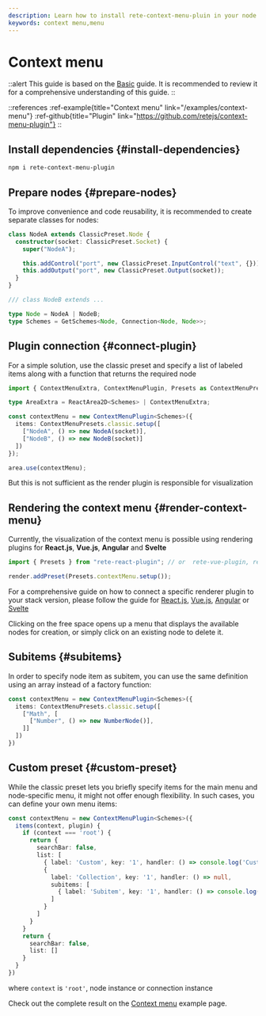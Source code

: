 ```yaml
---
description: Learn how to install rete-context-menu-pluin in your node editor. With this plugin, a user can add nodes to node editor through a context menu, making it easier to create and manage your application's workflow
keywords: context menu,menu
---
```


# Context menu

::alert
This guide is based on the [Basic](/docs/guides/basic) guide. It is recommended to review it for a comprehensive understanding of this guide.
::

::references
:ref-example{title="Context menu" link="/examples/context-menu"}
:ref-github{title="Plugin" link="https://github.com/retejs/context-menu-plugin"}
::

## Install dependencies {#install-dependencies}

```bash
npm i rete-context-menu-plugin
```

## Prepare nodes {#prepare-nodes}

To improve convenience and code reusability, it is recommended to create separate classes for nodes:

```ts
class NodeA extends ClassicPreset.Node {
  constructor(socket: ClassicPreset.Socket) {
    super("NodeA");

    this.addControl("port", new ClassicPreset.InputControl("text", {}));
    this.addOutput("port", new ClassicPreset.Output(socket));
  }
}

/// class NodeB extends ...

type Node = NodeA | NodeB;
type Schemes = GetSchemes<Node, Connection<Node, Node>>;
```

## Plugin connection {#connect-plugin}

For a simple solution, use the classic preset and specify a list of labeled items along with a function that returns the required node

```ts
import { ContextMenuExtra, ContextMenuPlugin, Presets as ContextMenuPresets } from "rete-context-menu-plugin";

type AreaExtra = ReactArea2D<Schemes> | ContextMenuExtra;

const contextMenu = new ContextMenuPlugin<Schemes>({
  items: ContextMenuPresets.classic.setup([
    ["NodeA", () => new NodeA(socket)],
    ["NodeB", () => new NodeB(socket)]
  ])
});

area.use(contextMenu);
```

But this is not sufficient as the render plugin is responsible for visualization

## Rendering the context menu {#render-context-menu}

Currently, the visualization of the context menu is possible using rendering plugins for **React.js**, **Vue.js**, **Angular** and **Svelte**

```ts
import { Presets } from "rete-react-plugin"; // or  rete-vue-plugin, rete-angular-plugin, rete-svelte-plugin

render.addPreset(Presets.contextMenu.setup());
```

For a comprehensive guide on how to connect a specific renderer plugin to your stack version, please follow the guide for
[React.js](/docs/guides/renderers/react), [Vue.js](/docs/guides/renderers/vue), [Angular](/docs/guides/renderers/angular) or [Svelte](/docs/guides/renderers/svelte)

Clicking on the free space opens up a menu that displays the available nodes for creation, or simply click on an existing node to delete it.

## Subitems {#subitems}

In order to specify node item as subitem, you can use the same definition using an array instead of a factory function:

```ts
const contextMenu = new ContextMenuPlugin<Schemes>({
  items: ContextMenuPresets.classic.setup([
    ["Math", [
      ["Number", () => new NumberNode()],
    ]]
  ])
})
```

## Custom preset {#custom-preset}

While the classic preset lets you briefly specify items for the main menu and node-specific menu, it might not offer enough flexibility. In such cases, you can define your own menu items:

```ts
const contextMenu = new ContextMenuPlugin<Schemes>({
  items(context, plugin) {
    if (context === 'root') {
      return {
        searchBar: false,
        list: [
          { label: 'Custom', key: '1', handler: () => console.log('Custom') },
          {
            label: 'Collection', key: '1', handler: () => null,
            subitems: [
              { label: 'Subitem', key: '1', handler: () => console.log('Subitem') }
            ]
          }
        ]
      }
    }
    return {
      searchBar: false,
      list: []
    }
  }
})
```

where `context` is `'root'`, node instance or connection instance

Check out the complete result on the [Context menu](/examples/context-menu) example page.
